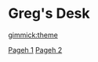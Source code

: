 [//]: # (test)

# Greg's Desk

<!-- Default theme
  --
  -- See: http://dynalon.github.io/mdwiki/#!customizing.md#Theme_chooser
  --
  -- For example:
  --
  --    [gimmick:theme](slate)
  --
  -- Note that non-default themes will require Web access; or else you'll have to instead load the CSS file yourself as part of the index.html.
  -->

[gimmick:theme](slate)

<!-- Navigation
  --
  -- See: http://dynalon.github.io/mdwiki/#!quickstart.md#Adding_a_navigation
  -->

[Pageh 1](pages/page1.md)
[Pageh 2](pages/page2.md)
